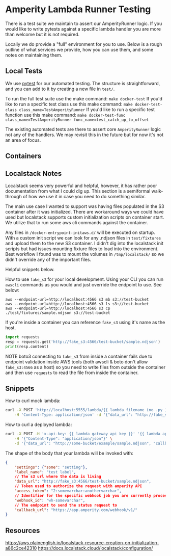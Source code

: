 # Amperity Lambda Runner Testing

There is a test suite we maintain to assert our AmperityRunner logic. If you would like to write pytests against a specific lambda handler you are more than welcome but it is not required. 

Locally we do provide a "full" environment for you to use. Below is a rough outline of what services we provide, how you can use them, and some notes on maintaining them.

## Local Tests

We use [pytest](https://docs.pytest.org/en/7.1.x/getting-started.html) for our automated testing. The structure is straightforward, and you can add to it by creating a new file in `test/`. 

To run the full test suite use the make command: `make docker-test`
If you'd like to run a specific test class use this make command: `make docker-test-class class_name=TestAmperityRunner`
If you'd like to run a specific test function use this make command: `make docker-test-func class_name=TestAmperityRunner func_name=test_catch_up_to_offset`

The existing automated tests are there to assert core `AmperityRunner` logic not any of the handlers. We may revisit this in the future but for now it's not an area of focus.

## Containers



## Localstack Notes

Localstack seems very powerful and helpful, however, it has rather poor documentation from what I could dig up. This section is a semiformal walk-through of how we use it in case you need to do something similar.

The main use case I wanted to support was having files populated in the S3 container after it was initialized. There are workaround ways we could have used but localstack supports custom initialization scripts on container start. We utilize that to run some aws cli commands against the container.

Any files in `/docker-entrypoint-initaws.d/` will be executed on startup. With a custom init script we can look for any .ndjson files in `test/fixtures` and upload them to the new S3 container.
I didn't dig into the localstack init scripts but had issues mounting fixture files to load into the environment. Best workflow I found was to mount the volumes in `/tmp/localstack/` so we didn't override any of the important files.

Helpful snippets below.

How to use `fake_s3` for your local development. Using your CLI you can run `awscli` commands as you would and just override the endpoint to use. See below:

~~~
aws --endpoint-url=http://localhost:4566 s3 mb s3://test-bucket
aws --endpoint-url=http://localhost:4566 s3 ls s3://test-bucket
aws --endpoint-url=http://localhost:4566 s3 cp ./test/fixtures/sample.ndjson s3://test-bucket
~~~

If you're inside a container you can reference `fake_s3` using it's name as the host. 

~~~python
import requests
resp = requests.get('http://fake_s3:4566/test-bucket/sample.ndjson')
print(resp.content)
~~~

NOTE boto3 connecting to `fake_s3` from inside a container fails due to endpoint validation inside AWS tools (both awscli & boto don't allow `fake_s3:4566` as a host) so you need to write files from outside the container and then use `requests` to read the file from inside the container.

## Snippets

How to curl mock lambda:
~~~bash
curl -X POST 'http://localhost:5555/lambda/{{ lambda filename (no .py )}}' \
    -H 'Content-Type: application/json' -d '{"data_url": "http://fake_s3:4566/test-bucket/sample.ndjson", "callback_url": "http://api_destination:5005/mock/poll/", "webhook_id": "wh-abcd12345"}'
~~~

How to curl a deployed lambda:
~~~bash
curl -X POST -H 'x-api-key: {{ lambda gateway api key }}' '{{ lambda api gateway url }}' \
    -H '{"Content-Type": "application/json"}' \
    -d '{"data_url": "http://some-bucket/example/sample.ndjson", "callback_url": "http://some-api.exampel/mock/poll/", "webhook_id": "wh-abcd12345"}'
~~~

The shape of the body that your lambda will be invoked with:
~~~json
{
    "settings": {"some": "setting"},
    "label_name": "test label",
    // The s3 url where the data is living
    "data_url": "http://fake_s3:4566/test-bucket/sample.ndjson",
    // Token used to authorize the request with amperity API
    "access_token": "2:somevarchar:anothervarchar",
    // Identifier for the specific webhook job you are currently processing
    "webhook_id": "wh-somevarchar",
    // The endpoint to send the status request to
    "callback_url": "https://app.amperity.com/webhook/v1/"
}
~~~

## Resources

https://aws.plainenglish.io/localstack-resource-creation-on-initialization-a86c2ce42310
https://docs.localstack.cloud/localstack/configuration/
